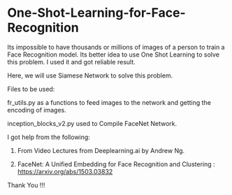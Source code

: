 # One-Shot-Learning-for-Face-Recognition
Its impossible to have thousands or millions of images of a person to train a Face Recognition model. Its better idea to use One Shot Learning to solve this problem.
I used it and got reliable result.

Here, we will use Siamese Network to solve this problem.

Files to be used: 

fr_utils.py as a functions to feed images to the network and getting the encoding of images.

inception_blocks_v2.py used to Compile FaceNet Network. 

I got help from the following:

1) From Video Lectures from Deeplearning.ai by Andrew Ng.

2) FaceNet: A Unified Embedding for Face Recognition and Clustering  : https://arxiv.org/abs/1503.03832





Thank You !!!
